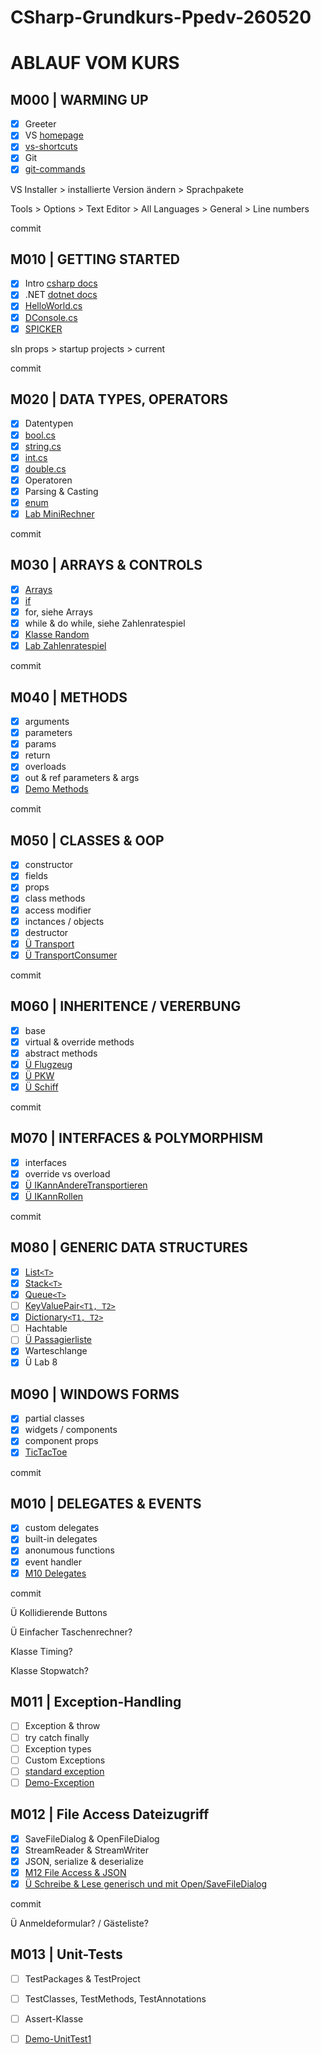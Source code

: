 ﻿# CSharp-Grundkurs-Ppedv-260520

# ABLAUF VOM KURS

## M000 | WARMING UP

- [x] Greeter
- [x] VS [homepage](https://visualstudio.microsoft.com/de/)
- [x] [vs-shortcuts](VS-SHORTCUTS.md)
- [x] Git
- [x] [git-commands](GIT-COMMANDS.md)

VS Installer > installierte Version ändern > Sprachpakete

Tools > Options > Text Editor > All Languages > General > Line numbers

commit

## M010 | GETTING STARTED

- [x] Intro [csharp docs](https://docs.microsoft.com/de-de/dotnet/csharp/)
- [x] .NET [dotnet docs](https://docs.microsoft.com/de-de/dotnet/api/?view=netframework-4.8)
- [x] [HelloWorld.cs](M01HelloWorld/HelloWorld.cs)
- [x] [DConsole.cs](M01Demo-Console/DConsole.cs)
- [x] [SPICKER](CSHARP-CHEATSHEET.md)

sln props > startup projects > current

commit

## M020 | DATA TYPES, OPERATORS

- [x] Datentypen
- [x] [bool.cs](M02Demo-bool/Dbool.cs)
- [x] [string.cs](M02Demo-string/Dstring.cs)
- [x] [int.cs](M02Demo-int/Dint.cs)
- [x] [double.cs](M02Demo-double/Ddouble.cs)
- [x] Operatoren
- [x] Parsing & Casting
- [x] [enum](M02Demo-enum/Denum.cs)
- [x] [Lab MiniRechner](M02Lab-MiniRechner/MiniRechner.cs)

commit

## M030 | ARRAYS & CONTROLS

- [x] [Arrays](M03ArrayNControls/MyArray.cs)
- [x] [if](M03ArrayNControls/MyIf.cs)
- [x] for, siehe Arrays
- [x] while & do while, siehe Zahlenratespiel
- [x] [Klasse Random](M03ArrayNControls/MyRandom.cs)
- [x] [Lab Zahlenratespiel](M03Lab-Zahlenratespiel/Zahlenraten.cs)

commit

## M040 | METHODS

- [x] arguments
- [x] parameters
- [x] params
- [x] return
- [x] overloads
- [x] out & ref parameters & args
- [x] [Demo Methods](M04Demo-Methods/DMethods.cs)

commit

## M050 | CLASSES & OOP

- [x] constructor
- [x] fields
- [x] props
- [x] class methods
- [x] access modifier
- [x] inctances / objects
- [x] destructor
- [x] [Ü Transport](/M5Fuhrpark/Transport.cs)
- [x] [Ü TransportConsumer](/M5Fuhrpark/FuhrparkApp.cs)

commit

## M060 | INHERITENCE / VERERBUNG

- [x] base
- [x] virtual & override methods
- [x] abstract methods
- [x] [Ü Flugzeug](M05Lab-Fuhrpark/Flugzeug.cs)
- [x] [Ü PKW](M05Lab-Fuhrpark/PKW.cs)
- [x] [Ü Schiff](M05Lab-Fuhrpark/Schiff.cs)

commit

## M070 | INTERFACES & POLYMORPHISM

- [x] interfaces
- [x] override vs overload
- [x] [Ü IKannAndereTransportieren](M05Lab-Fuhrpark/IKannAndereTransportieren.cs)
- [x] [Ü IKannRollen](M05Lab-Fuhrpark/IRollbar.cs)

commit

## M080 | GENERIC DATA STRUCTURES

- [x] [List`<T>`](/M8GenericDataStructures/MyList.cs)
- [x] [Stack`<T>`](/M8GenericDataStructures/MyStack.cs)
- [x] [Queue`<T>`](/M8GenericDataStructures/MyQueue.cs)
- [ ] [KeyValuePair`<T1, T2>`](/M8GenericDataStructures/MyKeyValuePair.cs)
- [x] [Dictionary`<T1, T2>`](/M8GenericDataStructures/MyDictionary.cs)
- [ ] Hachtable
- [ ] [Ü Passagierliste](/M5Fuhrpark/FuhrparkApp.cs)
- [x] Warteschlange
- [x] Ü Lab 8 

## M090 | WINDOWS FORMS

- [x] partial classes
- [x] widgets / components
- [x] component props
- [x] [TicTacToe](M09Demo-WinForms/Program.cs)

commit      

## M010 | DELEGATES & EVENTS

- [x] custom delegates
- [x] built-in delegates
- [x] anonumous functions
- [x] event handler
- [x] [M10 Delegates](M10Demo-Delegates/Program.cs)

commit 

Ü Kollidierende Buttons

Ü Einfacher Taschenrechner?

Klasse Timing?

Klasse Stopwatch?

## M011 | Exception-Handling​

- [ ] Exception & throw
- [ ] try catch finally
- [ ] Exception types
- [ ] Custom Exceptions
- [ ] [standard exception](https://docs.microsoft.com/de-de/dotnet/standard/design-guidelines/using-standard-exception-types)
- [ ] [Demo-Exception](/M8GenericDataStructures/MyList.cs)

## M012 | File Access Dateizugriff​

- [x] SaveFileDialog & OpenFileDialog
- [x] StreamReader & StreamWriter
- [x] JSON, serialize & deserialize 
- [x] [M12 File Access & JSON](M12Demo-FileAccess/Program.cs)
- [x] [Ü Schreibe & Lese generisch und mit Open/SaveFileDialog]()

commit 

Ü Anmeldeformular? / Gästeliste?

## M013 | Unit-Tests

- [ ] TestPackages & TestProject
- [ ] TestClasses, TestMethods, TestAnnotations
- [ ] Assert-Klasse
- [ ] [Demo-UnitTest1](/Demo-UnitTests/UnitTest1.cs)

